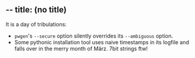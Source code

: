 --
title: (no title)
--
<p>It is a day of tribulations:</p>

<ul>
<li><code>pwgen</code>'s <code>--secure</code> option silently overrides its <code>--ambiguous</code> option.</li>
<li>Some pythonic installation tool uses naive timestamps in its logfile and falls over in the merry month of März. 7bit strings ftw!</li>
</ul>
